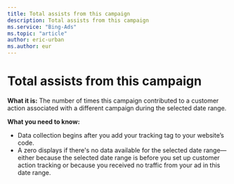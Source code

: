 ```yaml
---
title: Total assists from this campaign
description: Total assists from this campaign
ms.service: "Bing-Ads"
ms.topic: "article"
author: eric-urban
ms.author: eur
---
```


# Total assists from this campaign

**What it is:**  The number of times this campaign contributed to a customer action associated with a different campaign during the selected date range.

**What you need to know:**
- Data collection begins after you add your tracking tag to your website’s code.
- A zero displays if there's no data available for the selected date range—either because the selected date range is before you set up customer action tracking or because you received no traffic from your ad in this date range.


